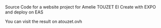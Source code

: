 Source Code for a website project for Amelie TOUZET EI
Create with EXPO and deploy on EAS

You can visit the result on atouzet.ovh
